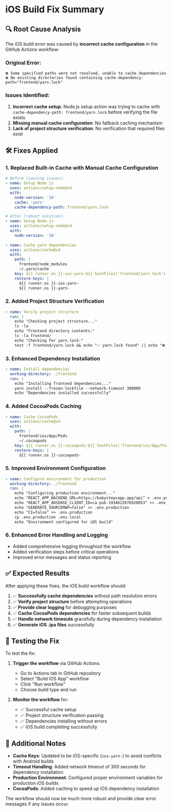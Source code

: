 # iOS Build Fix Summary

## 🔍 Root Cause Analysis

The iOS build error was caused by **incorrect cache configuration** in the GitHub Actions workflow:

### Original Error:
```
❌ Some specified paths were not resolved, unable to cache dependencies
❌ No existing directories found containing cache-dependency-path="frontend/yarn.lock"
```

### Issues Identified:
1. **Incorrect cache setup**: Node.js setup action was trying to cache with `cache-dependency-path: frontend/yarn.lock` before verifying the file exists
2. **Missing manual cache configuration**: No fallback caching mechanism
3. **Lack of project structure verification**: No verification that required files exist

## 🛠️ Fixes Applied

### 1. **Replaced Built-in Cache with Manual Cache Configuration**
```yaml
# Before (causing issues):
- name: Setup Node.js
  uses: actions/setup-node@v4
  with:
    node-version: '18'
    cache: 'yarn'
    cache-dependency-path: frontend/yarn.lock

# After (robust solution):
- name: Setup Node.js
  uses: actions/setup-node@v4
  with:
    node-version: '18'
    
- name: Cache yarn dependencies
  uses: actions/cache@v4
  with:
    path: |
      frontend/node_modules
      ~/.yarn/cache
    key: ${{ runner.os }}-ios-yarn-${{ hashFiles('frontend/yarn.lock') }}
    restore-keys: |
      ${{ runner.os }}-ios-yarn-
      ${{ runner.os }}-yarn-
```

### 2. **Added Project Structure Verification**
```yaml
- name: Verify project structure
  run: |
    echo "Checking project structure..."
    ls -la
    echo "Frontend directory contents:"
    ls -la frontend/
    echo "Checking for yarn.lock:"
    test -f frontend/yarn.lock && echo "✅ yarn.lock found" || echo "❌ yarn.lock missing"
```

### 3. **Enhanced Dependency Installation**
```yaml
- name: Install dependencies
  working-directory: ./frontend
  run: |
    echo "Installing frontend dependencies..."
    yarn install --frozen-lockfile --network-timeout 300000
    echo "Dependencies installed successfully"
```

### 4. **Added CocoaPods Caching**
```yaml
- name: Cache CocoaPods
  uses: actions/cache@v4
  with:
    path: |
      frontend/ios/App/Pods
      ~/.cocoapods
    key: ${{ runner.os }}-cocoapods-${{ hashFiles('frontend/ios/App/Podfile.lock') }}
    restore-keys: |
      ${{ runner.os }}-cocoapods-
```

### 5. **Improved Environment Configuration**
```yaml
- name: Configure environment for production
  working-directory: ./frontend
  run: |
    echo "Configuring production environment..."
    echo "REACT_APP_BACKEND_URL=https://babystepsapp.app/api" > .env.production
    echo "REACT_APP_ADSENSE_CLIENT_ID=ca-pub-1934622676928053" >> .env.production
    echo "GENERATE_SOURCEMAP=false" >> .env.production
    echo "CI=false" >> .env.production
    cp .env.production .env.local
    echo "Environment configured for iOS build"
```

### 6. **Enhanced Error Handling and Logging**
- Added comprehensive logging throughout the workflow
- Added verification steps before critical operations
- Improved error messages and status reporting

## ✅ Expected Results

After applying these fixes, the iOS build workflow should:

1. ✅ **Successfully cache dependencies** without path resolution errors
2. ✅ **Verify project structure** before attempting operations
3. ✅ **Provide clear logging** for debugging purposes
4. ✅ **Cache CocoaPods dependencies** for faster subsequent builds
5. ✅ **Handle network timeouts** gracefully during dependency installation
6. ✅ **Generate iOS .ipa files** successfully

## 🧪 Testing the Fix

To test the fix:

1. **Trigger the workflow** via GitHub Actions:
   - Go to Actions tab in GitHub repository
   - Select "Build iOS App" workflow
   - Click "Run workflow"
   - Choose build type and run

2. **Monitor the workflow** for:
   - ✅ Successful cache setup
   - ✅ Project structure verification passing
   - ✅ Dependencies installing without errors
   - ✅ iOS build completing successfully

## 📝 Additional Notes

- **Cache Keys**: Updated to be iOS-specific (`ios-yarn-`) to avoid conflicts with Android builds
- **Timeout Handling**: Added network timeout of 300 seconds for dependency installation
- **Production Environment**: Configured proper environment variables for production iOS builds
- **CocoaPods**: Added caching to speed up iOS dependency installation

The workflow should now be much more robust and provide clear error messages if any issues occur.
